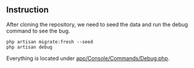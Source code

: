 ## Instruction

After cloning the repository, we need to seed the data and run the debug command to see the bug.

```
php artisan migrate:fresh --seed
php artisan debug
```

Everything is located under [app/Console/Commands/Debug.php](https://github.com/chinleung/laravel-bug-52170/blob/main/app/Console/Commands/Debug.php).
